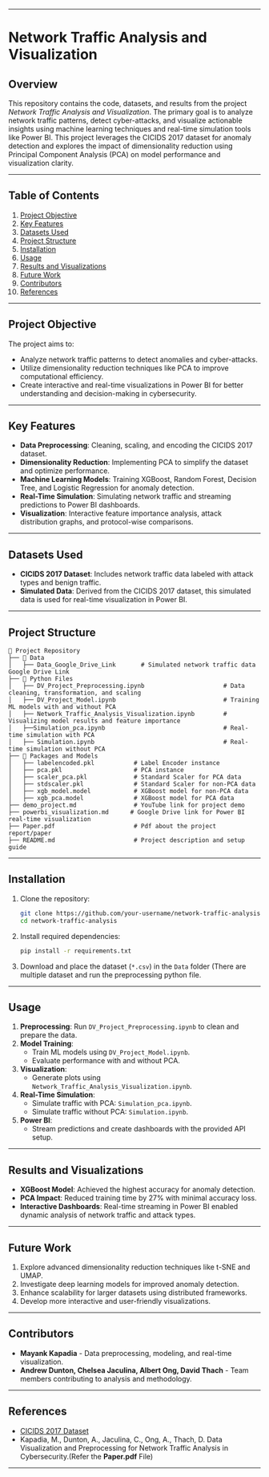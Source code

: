 

---

# **Network Traffic Analysis and Visualization**

## **Overview**
This repository contains the code, datasets, and results from the project *Network Traffic Analysis and Visualization*. The primary goal is to analyze network traffic patterns, detect cyber-attacks, and visualize actionable insights using machine learning techniques and real-time simulation tools like Power BI. This project leverages the CICIDS 2017 dataset for anomaly detection and explores the impact of dimensionality reduction using Principal Component Analysis (PCA) on model performance and visualization clarity.

---

## **Table of Contents**
1. [Project Objective](#project-objective)
2. [Key Features](#key-features)
3. [Datasets Used](#datasets-used)
4. [Project Structure](#project-structure)
5. [Installation](#installation)
6. [Usage](#usage)
7. [Results and Visualizations](#results-and-visualizations)
8. [Future Work](#future-work)
9. [Contributors](#contributors)
10. [References](#references)

---

## **Project Objective**
The project aims to:
- Analyze network traffic patterns to detect anomalies and cyber-attacks.
- Utilize dimensionality reduction techniques like PCA to improve computational efficiency.
- Create interactive and real-time visualizations in Power BI for better understanding and decision-making in cybersecurity.

---

## **Key Features**
- **Data Preprocessing**: Cleaning, scaling, and encoding the CICIDS 2017 dataset.
- **Dimensionality Reduction**: Implementing PCA to simplify the dataset and optimize performance.
- **Machine Learning Models**: Training XGBoost, Random Forest, Decision Tree, and Logistic Regression for anomaly detection.
- **Real-Time Simulation**: Simulating network traffic and streaming predictions to Power BI dashboards.
- **Visualization**: Interactive feature importance analysis, attack distribution graphs, and protocol-wise comparisons.

---

## **Datasets Used**
- **CICIDS 2017 Dataset**: Includes network traffic data labeled with attack types and benign traffic.
- **Simulated Data**: Derived from the CICIDS 2017 dataset, this simulated data is used for real-time visualization in Power BI.

---

## **Project Structure**
```
📂 Project Repository
├── 📂 Data
│   ├── Data_Google_Drive_Link       # Simulated network traffic data Google Drive Link
├── 📂 Python Files
│   ├── DV_Project_Preprocessing.ipynb                      # Data cleaning, transformation, and scaling
│   ├── DV_Project_Model.ipynb                              # Training ML models with and without PCA
│   ├── Network_Traffic_Analysis_Visualization.ipynb        # Visualizing model results and feature importance
│   ├──Simulation_pca.ipynb                                 # Real-time simulation with PCA
│   ├── Simulation.ipynb                                    # Real-time simulation without PCA
├── 📂 Packages and Models
│   ├── labelencoded.pkl           # Label Encoder instance
│   ├── pca.pkl                    # PCA instance
│   ├── scaler_pca.pkl             # Standard Scaler for PCA data
│   ├── stdscaler.pkl              # Standard Scaler for non-PCA data
│   ├── xgb_model.model            # XGBoost model for non-PCA data
│   ├── xgb_pca.model              # XGBoost model for PCA data
├── demo_project.md                # YouTube link for project demo
├── powerbi_visualization.md      # Google Drive link for Power BI real-time visualization
├── Paper.pdf                      # Pdf about the project report/paper
├── README.md                      # Project description and setup guide
```

---

## **Installation**
1. Clone the repository:
   ```bash
   git clone https://github.com/your-username/network-traffic-analysis.git
   cd network-traffic-analysis
   ```

2. Install required dependencies:
   ```bash
   pip install -r requirements.txt
   ```

3. Download and place the dataset (`*.csv`) in the `Data` folder (There are multiple dataset and run the preprocessing python file.

---

## **Usage**
1. **Preprocessing**: Run `DV_Project_Preprocessing.ipynb` to clean and prepare the data.
2. **Model Training**:
   - Train ML models using `DV_Project_Model.ipynb`.
   - Evaluate performance with and without PCA.
3. **Visualization**:
   - Generate plots using `Network_Traffic_Analysis_Visualization.ipynb`.
4. **Real-Time Simulation**:
   - Simulate traffic with PCA: `Simulation_pca.ipynb`.
   - Simulate traffic without PCA: `Simulation.ipynb`.
5. **Power BI**:
   - Stream predictions and create dashboards with the provided API setup.

---

## **Results and Visualizations**
- **XGBoost Model**: Achieved the highest accuracy for anomaly detection.
- **PCA Impact**: Reduced training time by 27% with minimal accuracy loss.
- **Interactive Dashboards**: Real-time streaming in Power BI enabled dynamic analysis of network traffic and attack types.

---

## **Future Work**
1. Explore advanced dimensionality reduction techniques like t-SNE and UMAP.
2. Investigate deep learning models for improved anomaly detection.
3. Enhance scalability for larger datasets using distributed frameworks.
4. Develop more interactive and user-friendly visualizations.

---

## **Contributors**
- **Mayank Kapadia** - Data preprocessing, modeling, and real-time visualization.
- **Andrew Dunton, Chelsea Jaculina, Albert Ong, David Thach** - Team members contributing to analysis and methodology.

---

## **References**
- [CICIDS 2017 Dataset](https://www.unb.ca/cic/datasets/ids-2017.html)
- Kapadia, M., Dunton, A., Jaculina, C., Ong, A., Thach, D. Data Visualization and Preprocessing for Network Traffic Analysis in Cybersecurity.(Refer the **Paper.pdf** File)

---

